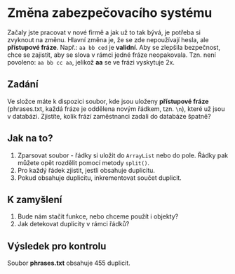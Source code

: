 # Změna zabezpečovacího systému
Začaly jste pracovat v nové firmě a jak už to tak bývá, je potřeba si zvyknout na změnu. Hlavní změna je, že se zde nepoužívají hesla, ale __přístupové fráze__. Např.: `aa bb ced` je __validní__. Aby se zlepšila bezpečnost, chce se zajistit, aby se slova v rámci jedné fráze neopakovala. Tzn. není povoleno: `aa bb cc aa`, jelikož __aa__ se ve frázi vyskytuje 2x.

## Zadání
Ve složce máte k dispozici soubor, kde jsou uloženy __přístupové fráze__ (phrases.txt, každá fráze je oddělena novým řádkem, tzn. `\n`), které už jsou v databázi. Zjistíte, kolik frází zaměstnanci zadali do databáze špatně?

## Jak na to?
1) Zparsovat soubor - řádky si uložit do `ArrayList` nebo do pole. Řádky pak můžete opět rozdělit pomocí metody `split()`.
2) Pro každý řádek zjistit, jestli obsahuje duplicitu. 
3) Pokud obsahuje duplicitu, inkrementovat součet duplicit.

## K zamyšlení
1) Bude nám stačit funkce, nebo chceme použít i objekty?
2) Jak detekovat duplicity v rámci řádků?

## Výsledek pro kontrolu
Soubor __phrases.txt__ obsahuje 455 duplicit.
